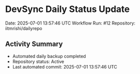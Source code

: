 # DevSync Daily Status Update
Date: 2025-07-01 13:57:46 UTC
Workflow Run: #12
Repository: iitmrishi/dailyrepo

## Activity Summary
- Automated daily backup completed
- Repository status: Active
- Last automated commit: 2025-07-01 13:57:46 UTC
